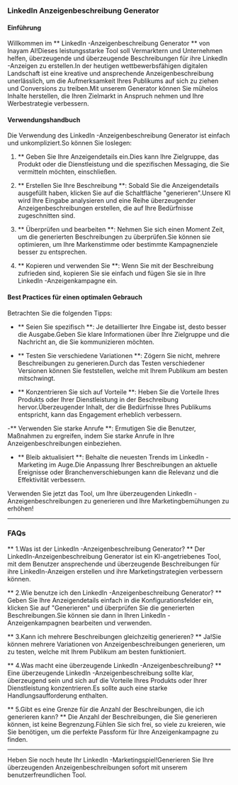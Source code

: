 ### LinkedIn Anzeigenbeschreibung Generator

#### Einführung
Willkommen im ** LinkedIn -Anzeigenbeschreibung Generator ** von Inayam AI!Dieses leistungsstarke Tool soll Vermarktern und Unternehmen helfen, überzeugende und überzeugende Beschreibungen für ihre LinkedIn -Anzeigen zu erstellen.In der heutigen wettbewerbsfähigen digitalen Landschaft ist eine kreative und ansprechende Anzeigenbeschreibung unerlässlich, um die Aufmerksamkeit Ihres Publikums auf sich zu ziehen und Conversions zu treiben.Mit unserem Generator können Sie mühelos Inhalte herstellen, die Ihren Zielmarkt in Anspruch nehmen und Ihre Werbestrategie verbessern.

#### Verwendungshandbuch
Die Verwendung des LinkedIn -Anzeigenbeschreibung Generator ist einfach und unkompliziert.So können Sie loslegen:

1. ** Geben Sie Ihre Anzeigendetails ein.Dies kann Ihre Zielgruppe, das Produkt oder die Dienstleistung und die spezifischen Messaging, die Sie vermitteln möchten, einschließen.

2. ** Erstellen Sie Ihre Beschreibung **: Sobald Sie die Anzeigendetails ausgefüllt haben, klicken Sie auf die Schaltfläche "generieren".Unsere KI wird Ihre Eingabe analysieren und eine Reihe überzeugender Anzeigenbeschreibungen erstellen, die auf Ihre Bedürfnisse zugeschnitten sind.

3. ** Überprüfen und bearbeiten **: Nehmen Sie sich einen Moment Zeit, um die generierten Beschreibungen zu überprüfen.Sie können sie optimieren, um Ihre Markenstimme oder bestimmte Kampagnenziele besser zu entsprechen.

4. ** Kopieren und verwenden Sie **: Wenn Sie mit der Beschreibung zufrieden sind, kopieren Sie sie einfach und fügen Sie sie in Ihre LinkedIn -Anzeigenkampagne ein.

#### Best Practices für einen optimalen Gebrauch
Betrachten Sie die folgenden Tipps:

- ** Seien Sie spezifisch **: Je detaillierter Ihre Eingabe ist, desto besser die Ausgabe.Geben Sie klare Informationen über Ihre Zielgruppe und die Nachricht an, die Sie kommunizieren möchten.

- ** Testen Sie verschiedene Variationen **: Zögern Sie nicht, mehrere Beschreibungen zu generieren.Durch das Testen verschiedener Versionen können Sie feststellen, welche mit Ihrem Publikum am besten mitschwingt.

- ** Konzentrieren Sie sich auf Vorteile **: Heben Sie die Vorteile Ihres Produkts oder Ihrer Dienstleistung in der Beschreibung hervor.Überzeugender Inhalt, der die Bedürfnisse Ihres Publikums entspricht, kann das Engagement erheblich verbessern.

-** Verwenden Sie starke Anrufe **: Ermutigen Sie die Benutzer, Maßnahmen zu ergreifen, indem Sie starke Anrufe in Ihre Anzeigenbeschreibungen einbeziehen.

- ** Bleib aktualisiert **: Behalte die neuesten Trends im LinkedIn -Marketing im Auge.Die Anpassung Ihrer Beschreibungen an aktuelle Ereignisse oder Branchenverschiebungen kann die Relevanz und die Effektivität verbessern.

Verwenden Sie jetzt das Tool, um Ihre überzeugenden LinkedIn -Anzeigenbeschreibungen zu generieren und Ihre Marketingbemühungen zu erhöhen!

---

### FAQs

** 1.Was ist der LinkedIn -Anzeigenbeschreibung Generator? **
Der LinkedIn-Anzeigenbeschreibung Generator ist ein KI-angetriebenes Tool, mit dem Benutzer ansprechende und überzeugende Beschreibungen für ihre LinkedIn-Anzeigen erstellen und ihre Marketingstrategien verbessern können.

** 2.Wie benutze ich den LinkedIn -Anzeigenbeschreibung Generator? **
Geben Sie Ihre Anzeigendetails einfach in die Konfigurationsfelder ein, klicken Sie auf "Generieren" und überprüfen Sie die generierten Beschreibungen.Sie können sie dann in Ihren LinkedIn -Anzeigenkampagnen bearbeiten und verwenden.

** 3.Kann ich mehrere Beschreibungen gleichzeitig generieren? **
Ja!Sie können mehrere Variationen von Anzeigenbeschreibungen generieren, um zu testen, welche mit Ihrem Publikum am besten funktioniert.

** 4.Was macht eine überzeugende LinkedIn -Anzeigenbeschreibung? **
Eine überzeugende LinkedIn -Anzeigenbeschreibung sollte klar, überzeugend sein und sich auf die Vorteile Ihres Produkts oder Ihrer Dienstleistung konzentrieren.Es sollte auch eine starke Handlungsaufforderung enthalten.

** 5.Gibt es eine Grenze für die Anzahl der Beschreibungen, die ich generieren kann? **
Die Anzahl der Beschreibungen, die Sie generieren können, ist keine Begrenzung.Fühlen Sie sich frei, so viele zu kreieren, wie Sie benötigen, um die perfekte Passform für Ihre Anzeigenkampagne zu finden.

---

Heben Sie noch heute Ihr LinkedIn -Marketingspiel!Generieren Sie Ihre überzeugenden Anzeigenbeschreibungen sofort mit unserem benutzerfreundlichen Tool.